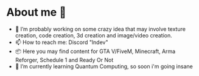# About me 📡

- 🔭 I’m probably working on some crazy idea that may involve texture creation, code creation, 3d creation and image/video creation.
- 📫 How to reach me: Discord "lndev"
- 📦 Here you may find content for GTA V/FiveM, Minecraft, Arma Reforger, Schedule 1 and Ready Or Not
- 🌱 I’m currently learning Quantum Computing, so soon i'm going insane


<!--
**LN-Development/LN-Development** is a ✨ _special_ ✨ repository because its `README.md` (this file) appears on your GitHub profile.

Here are some ideas to get you started:

- 🔭 I’m currently working on ...
- 🌱 I’m currently learning ...
- 👯 I’m looking to collaborate on ...
- 🤔 I’m looking for help with ...
- 💬 Ask me about ...
- 📫 How to reach me: ...
- 😄 Pronouns: ...
- ⚡ Fun fact: ...    
-->
